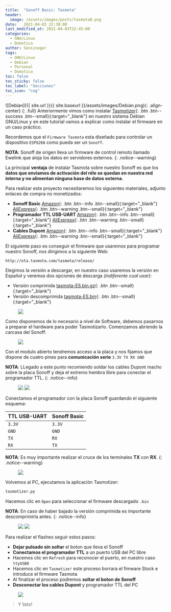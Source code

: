 ```yaml
---
title:  "Sonoff Basic: Tasmota"
header:
  image: /assets/images/posts/tasmota0.png
date:   2021-04-03 22:30:00
last_modified_at: 2021-04-03T22:45:00
categories:
  - GNU/Linux
  - Domotica
author: Sensineger
tags:
  - GNU/Linux
  - Debian
  - Personal
  - Domotica
toc: false
toc_sticky: false
toc_label: "Secciones"
toc_icon: "cog"
---
```


![Debian]({{ site.url }}{{ site.baseurl }}/assets/images/Debian.png){: .align-center}
{: .full}
Anteriormente vimos como instalar [Tasmotizer](https://lordpedal.github.io/gnu/linux/tasmotizer-debian-gnu/){: .btn .btn--success .btn--small}{:target="_blank"} en nuestro sistema Debian GNU/Linux y en este tutorial vamos a explicar como instalar el firmware en un caso práctico.

Recordemos que el `Firmware Tasmota` esta diseñado para controlar un dispositivo `ESP8266` como pueda ser un `Sonoff`.

**NOTA**: Sonoff de origen lleva un firmware de control remoto llamado Ewelink que aloja los datos en servidores externos.
{: .notice--warning}

La principal **ventaja** de instalar Tasmota sobre nuestro Sonoff es que los **datos que enviamos de activación del réle se quedan en nuestra red interna y no alimentan ninguna base de datos externa**.

Para realizar este proyecto necesitaremos los siguientes materiales, adjunto enlaces de compra no monetizados:

 * **Sonoff Basic** [Amazon](https://www.amazon.es/Sonoff-Basic-Interruptor-Inteligente-Temporizador/dp/B07XYVKHNH){: .btn .btn--info .btn--small}{:target="_blank"} [AliExpress](https://es.aliexpress.com/item/4000390205431.html){: .btn .btn--warning .btn--small}{:target="_blank"}
 * **Programador TTL USB-UART** [Amazon](https://www.amazon.es/DSD-TECH-convertidor-Compatible-Windows/dp/B072K3Z3TL){: .btn .btn--info .btn--small}{:target="_blank"} [AliExpress](https://es.aliexpress.com/item/32830707982.html){: .btn .btn--warning .btn--small}{:target="_blank"}
 * **Cables Dupont** [Amazon](https://www.amazon.es/Macho-Hembra-Macho-Macho-Hembra-Hembra-Prototipo-Protoboard/dp/B01NGTXASZ){: .btn .btn--info .btn--small}{:target="_blank"} [AliExpress](https://es.aliexpress.com/item/1005002000655439.html){: .btn .btn--warning .btn--small}{:target="_blank"}

El siguiente paso es conseguir el firmware que usaremos para programar nuestro Sonoff, nos dirigimos a la siguiente Web:

```bash
http://ota.tasmota.com/tasmota/release/
```

Elegimos la versión a descargar, en nuestro caso usaremos la versión en Español y veremos dos opciones de descarga *(indiferente cual usar)*:

 * Versión comprimida [tasmota-ES.bin.gz](http://ota.tasmota.com/tasmota/release/tasmota-ES.bin.gz){: .btn .btn--small}{:target="_blank"} 
 * Versión descomprimida [tasmota-ES.bin](http://ota.tasmota.com/tasmota/release/tasmota-ES.bin){: .btn .btn--small}{:target="_blank"} 

<figure>
    <a href="/assets/images/posts/tasmota1.png"><img src="/assets/images/posts/tasmota1.png"></a>
</figure>


Como disponemos de lo necesario a nivel de Software, debemos pasarnos a preparar el hardware para poder Tasmotizarlo. Comenzamos abriendo la carcasa del Sonoff:

<figure>
    <a href="/assets/images/posts/tasmota2.png"><img src="/assets/images/posts/tasmota2.png"></a>
</figure>


Con el modulo abierto tendremos acceso a la placa y nos fijamos que dispone de cuatro pines para **comunicación serie** `3.3V TX RX GND`

**NOTA**: LLegado a este punto recomiendo soldar los cables Dupont macho sobre la placa Sonoff y deja el extremo hembra libre para conectar el programador TTL.
{: .notice--info}

<figure class="half">
    <a href="/assets/images/posts/tasmota3.png"><img src="/assets/images/posts/tasmota3.png"></a>
    <a href="/assets/images/posts/tasmota4.png"><img src="/assets/images/posts/tasmota4.png"></a>
</figure>

Conectamos el programador con la placa Sonoff guardando el siguiente esquema:

 | TTL USB-UART | Sonoff Basic |
 | ------ | ------ |
 | `3.3V` | `3.3V` |
 | `GND`  | `GND`  |
 | `TX`   | `RX`   |
 | `RX`   | `TX`   |

**NOTA**: Es muy importante realizar el cruce de los terminales **TX** con **RX**.
{: .notice--warning}

<figure>
    <a href="/assets/images/posts/tasmota5.png"><img src="/assets/images/posts/tasmota5.png"></a>
</figure>

Volvemos al PC, ejecutamos la aplicación Tasmotizer:

```bash
tasmotizer.py
```

Hacemos clic en `Open` para seleccionar el firmware descargado `.bin` 

**NOTA**: En caso de haber bajado la versión comprimida es importante descomprimirla antes.
{: .notice--info}

<figure class="half">
    <a href="/assets/images/posts/tasmota6.png"><img src="/assets/images/posts/tasmota6.png"></a>
    <a href="/assets/images/posts/tasmota7.png"><img src="/assets/images/posts/tasmota7.png"></a>
</figure>

Para realizar el flasheo seguir estos pasos:

 * **Dejar pulsado sin soltar** el boton que lleva el Sonoff
 * **Conectamos el programador TTL** a un puerto USB del PC libre
 * Hacemos clic en `Refresh` para reconocer el puerto, en nuestro caso `ttyUSB0`
 * Hacemos clic en `Tasmotize!` este proceso borrara el fimware Stock e introduce el firmware Tasmota
 * Al finalizar el proceso podremos **soltar el boton de Sonoff**
 * **Desconectar los cables Dupont** y programador TTL del PC

<figure>
    <a href="/assets/images/posts/tasmota8.png"><img src="/assets/images/posts/tasmota8.png"></a>
</figure>

> Y listo!
